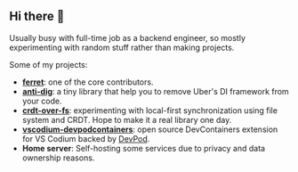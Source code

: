 ## Hi there 👋

Usually busy with full-time job as a backend engineer, so mostly experimenting with random stuff rather than making projects.

Some of my projects:
- **[ferret](https://github.com/MontFerret/ferret)**: one of the core contributors.
- **[anti-dig](https://github.com/3timeslazy/anti-dig)**: a tiny library that help you to remove Uber's DI framework from your code.
- **[crdt-over-fs](https://github.com/3timeslazy/crdt-over-fs)**: experimenting with local-first synchronization using file system and CRDT. Hope to make it a real library one day.
-  **[vscodium-devpodcontainers](https://github.com/3timeslazy/vscodium-devpodcontainers)**: open source DevContainers extension for VS Codium backed by [DevPod](https://github.com/loft-sh/devpod).
-  **Home server**: Self-hosting some services due to privacy and data ownership reasons.

